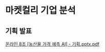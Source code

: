 # 마켓컬리 기업 분석

## 기획 발표
[온라인 8조 [농산물 가격 예측 AI] - 기획.pptx.pdf](https://github.com/maruyacoding/price_forecast_Project/files/9947660/8.AI.-.pptx.pdf)

